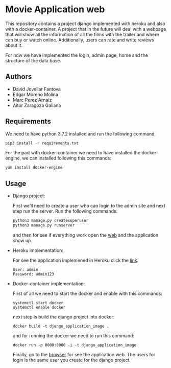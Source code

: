 
# Movie Application web
This repository contains a project django implemented with heroku and also with a docker-container. A project that in the future will deal with a webpage that will show all the information of all the films with the trailer and where can buy or watch online. Additionally, users can rate and write reviews about it.

For now we have implemented the login, admin page, home and the structure of the data base.

## Authors
- David Jovellar Fantova
- Edgar Moreno Molina
- Marc Perez Arnaiz
- Aitor Zaragoza Galiana


## Requirements
We need to have python 3.7.2 installed and run the following command:
```bash
pip3 install -r requirements.txt  
```
For the part with docker-container we need to have installed the docker-engine, we can installed following this commands:
```bash
yum install docker-engine  
```
## Usage

- Django project: 

	First we’ll need to create a user who can login to the admin site and next step run the server. Run the following commands:
	
	```bash
	python3 manage.py createsuperuser
	python3 manage.py runserver 
	```
	and then for see if everything work open the [web](http://127.0.0.1:8000/login) and the application show up.
	
	
- Heroku implementation:

	For see the application implemened in Heroku click the [link](https://movieappwebproject.herokuapp.com/login).
	````
	User: admin	
	Password: admin123
	````

- Docker-container implementation:

	First of all we need to start the docker and enable with this commands:
	```
	systemctl start docker
	systemctl enable docker
	```
	next step is build the django project into docker:
	```
	docker build -t django_application_image .
	```
	
	and for running the docker we need to run this command:
	```
	docker run -p 8000:8000 -i -t django_application_image
	```
	
	Finally, go to the [browser](http://0.0.0.0:8000/login) for see the application web. The users for login is the same user you 		create for the django project.

